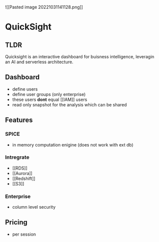 ![[Pasted image 20221031141128.png]]
# QuickSight

## TLDR
Quicksight is an interactive dashboard for buisness intelligence, leveragin an AI and serverless architecture.

## Dashboard
- define users
- define user groups (only enterprise)
- these users **dont** equal  [[IAM]] users
- read only snapshot for the analysis which can be shared

## Features

### SPICE
- in memory computation enigine (does not work with ext db)

### Intregrate
- [[RDS]]
- [[Aurora]]
- [[Redshift]]
- [[S3]]

### Enterprise
- column level security

## Pricing 
- per session 

